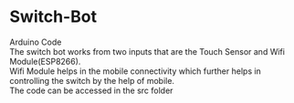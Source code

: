 # Switch-Bot
Arduino Code
<br>
The switch bot works from two inputs that are the Touch Sensor and Wifi Module(ESP8266).
<br>
Wifi Module helps in the mobile connectivity which further helps in controlling the switch by the help of mobile.
<br>
The code can be accessed in the src folder

